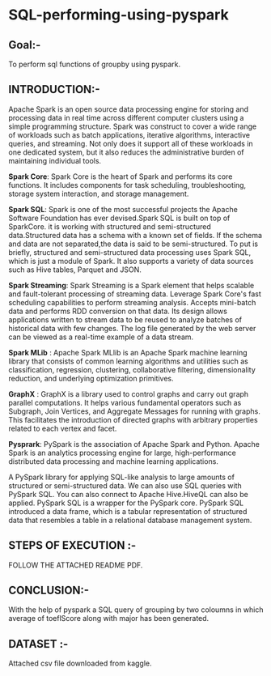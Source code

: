 # SQL-performing-using-pyspark

## Goal:-
To perform sql functions of groupby using pyspark.<br />

## INTRODUCTION:-
Apache Spark is an open source data processing engine for storing and processing data in real time across different computer clusters using a simple programming structure. Spark was construct to cover a wide range of workloads such as batch applications, iterative algorithms, interactive queries, and streaming. Not only does it support all of these workloads in one dedicated system, but it also reduces the administrative burden of maintaining individual tools.<br />

**Spark Core**:
Spark Core is the heart of Spark and performs its core functions. It includes components for task scheduling, troubleshooting, storage system interaction, and storage management.<br />

**Spark SQL**:
Spark is one of the most successful projects the Apache Software Foundation has ever devised.Spark SQL is built on top of SparkCore. it is working with structured and semi-structured data.Structured data has a schema with a known set of fields. If the schema and data are not separated,the data is said to be semi-structured. To put is briefly, structured and semi-structured data processing uses Spark SQL, which is just a module of Spark. It also supports a variety of data
sources such as Hive tables, Parquet and JSON.<br />

**Spark Streaming**:
Spark Streaming is a Spark element that helps scalable and fault-tolerant processing of streaming data. Leverage Spark Core's fast scheduling capabilities to perform streaming analysis. Accepts mini-batch data and performs RDD conversion on that data. Its design allows applications written to stream data to be reused to analyze batches of historical data with few changes. The log file generated by the web server can be viewed as a real-time example of a data stream.<br />

**Spark MLib** :
Apache Spark MLlib is an Apache Spark machine learning library that consists of common learning algorithms and utilities such as classification, regression, clustering, collaborative filtering, dimensionality reduction, and underlying optimization primitives.<br />

**GraphX** :
GraphX is a library used to control graphs and carry out graph parallel computations. It helps various fundamental operators such as Subgraph, Join Vertices, and Aggregate Messages for running with graphs. This facilitates the introduction of directed graphs with arbitrary properties
related to each vertex and facet.<br />

**Pysprark**:
PySpark is the association of Apache Spark and Python. Apache Spark is an analytics processing engine for large, high-performance distributed data processing and machine learning applications.<br />

A PySpark library for applying SQL-like analysis to large amounts of structured or semi-structured data. We can also use SQL queries with PySpark SQL. You can also connect to Apache Hive.HiveQL can also be applied. PySpark SQL is a wrapper for the PySpark core. PySpark SQL introduced a data frame, which is a tabular representation of structured data that resembles a table in a relational database management system.<br />

## STEPS OF EXECUTION :- 
FOLLOW THE ATTACHED README PDF.<br />

## CONCLUSION:-
With the help of pyspark a SQL query of grouping by two coloumns in which average of toeflScore along with major has been generated.<br />

## DATASET :- 
Attached csv file downloaded from kaggle.<br />
